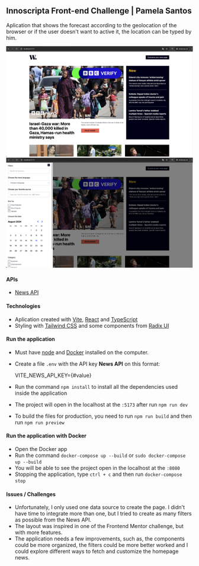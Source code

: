 ## Innoscripta Front-end Challenge | Pamela Santos
Aplication that shows the forecast according to the geolocation of the browser or if the user doesn't want to active it, the location can be typed by him.

<img src="./application1.png" alt="Innoscripta Challenge" />
<img src="./application2.png" alt="Innoscripta Challenge" />

#### APIs
- [News API](https://newsapi.org/)

#### Technologies
- Aplication created with [Vite](https://vitejs.dev/), [React](https://react.dev/) and [TypeScript](https://www.typescriptlang.org/)
- Styling with [Tailwind CSS](https://tailwindcss.com/) and some components from [Radix UI](https://www.radix-ui.com/primitives/docs/overview/introduction)

#### Run the application
- Must have [node](https://nodejs.org/en/) and [Docker](https://www.docker.com/) installed on the computer.
- Create a file `.env` with the API key **News API** on this format:

    VITE_NEWS_API_KEY={#value}
- Run the command `npm install` to install all the dependencies used inside the application
- The project will open in the localhost at the `:5173` after run `npm run dev`
- To build the files for production, you need to run `npm run build` and then run `npm run preview`

#### Run the application with Docker
- Open the Docker app
- Run the command `docker-compose up --build` or `sudo docker-compose up --build`
- You will be able to see the project open in the localhost at the `:8080`
- Stopping the application, type `ctrl + c` and then run `docker-compose stop`

#### Issues / Challenges
- Unfortunately, I only used one data source to create the page. I didn't have time to integrate more than one, but I tried to create as many filters as possible from the News API.
- The layout was inspired in one of the Frontend Mentor challenge, but with more features.
- The application needs a few improvements, such as, the components could be more organized, the filters could be more better worked and I could explore different ways to fetch and customize the homepage news.